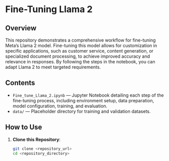 # Fine-Tuning Llama 2

## Overview
This repository demonstrates a comprehensive workflow for fine-tuning Meta’s Llama 2 model. Fine-tuning this model allows for customization in specific applications, such as customer service, content generation, or specialized document processing, to achieve improved accuracy and relevance in responses. By following the steps in the notebook, you can adapt Llama 2 to meet targeted requirements.

## Contents
- `Fine_tune_Llama_2.ipynb` — Jupyter Notebook detailing each step of the fine-tuning process, including environment setup, data preparation, model configuration, training, and evaluation.
- `data/` — Placeholder directory for training and validation datasets.

## How to Use
1. **Clone this Repository**:
   ```bash
   git clone <repository_url>
   cd <repository_directory>
